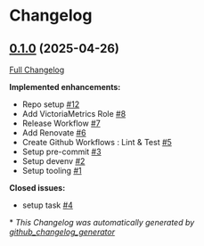 # Changelog

## [0.1.0](https://github.com/plopoyop/ansible-collection-kubernetes_observability/tree/0.1.0) (2025-04-26)

[Full Changelog](https://github.com/plopoyop/ansible-collection-kubernetes_observability/compare/5ac51d0b3b13a0db88e5681db628146045468509...0.1.0)

**Implemented enhancements:**

- Repo setup [\#12](https://github.com/plopoyop/ansible-collection-kubernetes_observability/issues/12)
- Add VictoriaMetrics Role [\#8](https://github.com/plopoyop/ansible-collection-kubernetes_observability/issues/8)
- Release Workflow [\#7](https://github.com/plopoyop/ansible-collection-kubernetes_observability/issues/7)
- Add Renovate [\#6](https://github.com/plopoyop/ansible-collection-kubernetes_observability/issues/6)
- Create Github Workflows : Lint & Test [\#5](https://github.com/plopoyop/ansible-collection-kubernetes_observability/issues/5)
- Setup pre-commit [\#3](https://github.com/plopoyop/ansible-collection-kubernetes_observability/issues/3)
- Setup devenv [\#2](https://github.com/plopoyop/ansible-collection-kubernetes_observability/issues/2)
- Setup tooling [\#1](https://github.com/plopoyop/ansible-collection-kubernetes_observability/issues/1)

**Closed issues:**

- setup task [\#4](https://github.com/plopoyop/ansible-collection-kubernetes_observability/issues/4)



\* *This Changelog was automatically generated by [github_changelog_generator](https://github.com/github-changelog-generator/github-changelog-generator)*
